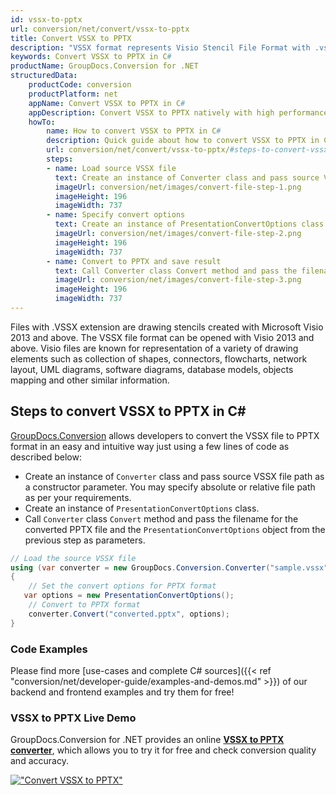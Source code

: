 ```yaml
---
id: vssx-to-pptx
url: conversion/net/convert/vssx-to-pptx
title: Convert VSSX to PPTX
description: "VSSX format represents Visio Stencil File Format with .vssx extension. Learn how to convert VSSX to PPTX file programmatically in C# language using GroupDocs.Conversion for .NET library."
keywords: Convert VSSX to PPTX in C#
productName: GroupDocs.Conversion for .NET
structuredData:
    productCode: conversion
    productPlatform: net
    appName: Convert VSSX to PPTX in C#
    appDescription: Convert VSSX to PPTX natively with high performance using C# language and server side GroupDocs.Conversion for .NET APIs, without the use of any software like Microsoft or Open Office.
    howTo:
        name: How to convert VSSX to PPTX in C# 
        description: Quick guide about how to convert VSSX to PPTX in C# with high performance and accuracy.
        url: conversion/net/convert/vssx-to-pptx/#steps-to-convert-vssx-to-pptx-in-c
        steps:
        - name: Load source VSSX file 
          text: Create an instance of Converter class and pass source VSSX file path as a constructor parameter. You may specify absolute or relative file path as per your requirements. 
          imageUrl: conversion/net/images/convert-file-step-1.png
          imageHeight: 196
          imageWidth: 737
        - name: Specify convert options 
          text: Create an instance of PresentationConvertOptions class.
          imageUrl: conversion/net/images/convert-file-step-2.png
          imageHeight: 196
          imageWidth: 737
        - name: Convert to PPTX and save result 
          text: Call Converter class Convert method and pass the filename for the converted HTML file and the PresentationConvertOptions object from the previous step as parameters.
          imageUrl: conversion/net/images/convert-file-step-3.png
          imageHeight: 196
          imageWidth: 737
---
```


Files with .VSSX extension are drawing stencils created with Microsoft Visio 2013 and above. The VSSX file format can be opened with Visio 2013 and above. Visio files are known for representation of a variety of drawing elements such as collection of shapes, connectors, flowcharts, network layout, UML diagrams, software diagrams, database models, objects mapping and other similar information.

## Steps to convert VSSX to PPTX in C#

[GroupDocs.Conversion](https://products.groupdocs.com/conversion/net) allows developers to convert the VSSX file to PPTX format in an easy and intuitive way just using a few lines of code as described below:

* Create an instance of `Converter` class and pass source VSSX file path as a constructor parameter. You may specify absolute or relative file path as per your requirements. 
* Create an instance of `PresentationConvertOptions` class.
* Call `Converter` class `Convert` method and pass the filename for the converted PPTX file and the `PresentationConvertOptions` object from the previous step as parameters.

```csharp
// Load the source VSSX file
using (var converter = new GroupDocs.Conversion.Converter("sample.vssx"))
{
    // Set the convert options for PPTX format
   var options = new PresentationConvertOptions();
    // Convert to PPTX format
    converter.Convert("converted.pptx", options);
}
```

### Code Examples

Please find more [use-cases and complete C# sources]({{< ref "conversion/net/developer-guide/examples-and-demos.md" >}}) of our backend and frontend examples and try them for free!

### VSSX to PPTX Live Demo

GroupDocs.Conversion for .NET provides an online [**VSSX to PPTX converter**](https://products.groupdocs.app/conversion/vssx-to-pptx), which allows you to try it for free and check conversion quality and accuracy.

[!["Convert VSSX to PPTX"](conversion/net/images/convert-to-pptx/convert-vssx-to-pptx.png)](https://products.groupdocs.app/conversion/vssx-to-pptx)